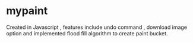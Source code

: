 # mypaint
Created in Javascript , features include undo command , download image option and implemented flood fill algorithm to create paint bucket.
